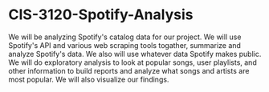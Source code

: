# CIS-3120-Spotify-Analysis

We will be analyzing Spotify's catalog data for our project. We will use Spotify's API and various web scraping tools togather, summarize and analyze Spotify's data. We also will use whatever data Spotify makes public. We will do exploratory analysis to look at popular songs, user playlists, and other information to build reports and analyze what songs and artists are most popular.  We will also visualize our findings.
